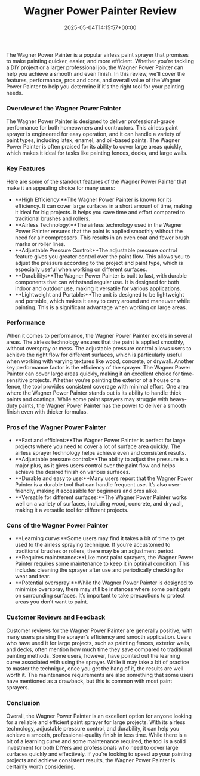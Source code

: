 ﻿---
layout: post
title: Wagner Power Painter Review
date: '2025-05-04T14:15:57+00:00'
categories:
- Guide
tags: []
slug: /wagner-power-painter-review/
lastmod: 2025-05-07T12:21:28+03:00
---

The Wagner Power Painter is a popular airless paint sprayer that promises to make painting quicker, easier, and more efficient. Whether you're tackling a DIY project or a larger professional job, the Wagner Power Painter can help you achieve a smooth and even finish. In this review, we'll cover the features, performance, pros and cons, and overall value of the Wagner Power Painter to help you determine if it's the right tool for your painting needs.
### Overview of the Wagner Power Painter
The Wagner Power Painter is designed to deliver professional-grade performance for both homeowners and contractors. This airless paint sprayer is engineered for easy operation, and it can handle a variety of paint types, including latex, enamel, and oil-based paints. The Wagner Power Painter is often praised for its ability to cover large areas quickly, which makes it ideal for tasks like painting fences, decks, and large walls.
### Key Features
Here are some of the standout features of the Wagner Power Painter that make it an appealing choice for many users:
- **High Efficiency:**The Wagner Power Painter is known for its efficiency. It can cover large surfaces in a short amount of time, making it ideal for big projects. It helps you save time and effort compared to traditional brushes and rollers.
- **Airless Technology:**The airless technology used in the Wagner Power Painter ensures that the paint is applied smoothly without the need for air compressors. This results in an even coat and fewer brush marks or roller lines.
- **Adjustable Pressure Control:**The adjustable pressure control feature gives you greater control over the paint flow. This allows you to adjust the pressure according to the project and paint type, which is especially useful when working on different surfaces.
- **Durability:**The Wagner Power Painter is built to last, with durable components that can withstand regular use. It is designed for both indoor and outdoor use, making it versatile for various applications.
- **Lightweight and Portable:**The unit is designed to be lightweight and portable, which makes it easy to carry around and maneuver while painting. This is a significant advantage when working on large areas.
### Performance
When it comes to performance, the Wagner Power Painter excels in several areas. The airless technology ensures that the paint is applied smoothly, without overspray or mess. The adjustable pressure control allows users to achieve the right flow for different surfaces, which is particularly useful when working with varying textures like wood, concrete, or drywall.
Another key performance factor is the efficiency of the sprayer. The Wagner Power Painter can cover large areas quickly, making it an excellent choice for time-sensitive projects. Whether you’re painting the exterior of a house or a fence, the tool provides consistent coverage with minimal effort.
One area where the Wagner Power Painter stands out is its ability to handle thick paints and coatings. While some paint sprayers may struggle with heavy-duty paints, the Wagner Power Painter has the power to deliver a smooth finish even with thicker formulas.
### Pros of the Wagner Power Painter
- **Fast and efficient:**The Wagner Power Painter is perfect for large projects where you need to cover a lot of surface area quickly. The airless sprayer technology helps achieve even and consistent results.
- **Adjustable pressure control:**The ability to adjust the pressure is a major plus, as it gives users control over the paint flow and helps achieve the desired finish on various surfaces.
- **Durable and easy to use:**Many users report that the Wagner Power Painter is a durable tool that can handle frequent use. It’s also user-friendly, making it accessible for beginners and pros alike.
- **Versatile for different surfaces:**The Wagner Power Painter works well on a variety of surfaces, including wood, concrete, and drywall, making it a versatile tool for different projects.
### Cons of the Wagner Power Painter
- **Learning curve:**Some users may find it takes a bit of time to get used to the airless spraying technique. If you’re accustomed to traditional brushes or rollers, there may be an adjustment period.
- **Requires maintenance:**Like most paint sprayers, the Wagner Power Painter requires some maintenance to keep it in optimal condition. This includes cleaning the sprayer after use and periodically checking for wear and tear.
- **Potential overspray:**While the Wagner Power Painter is designed to minimize overspray, there may still be instances where some paint gets on surrounding surfaces. It’s important to take precautions to protect areas you don’t want to paint.
### Customer Reviews and Feedback
Customer reviews for the Wagner Power Painter are generally positive, with many users praising the sprayer’s efficiency and smooth application. Users who have used it for large projects, such as painting fences, exterior walls, and decks, often mention how much time they save compared to traditional painting methods.
Some users, however, have pointed out the learning curve associated with using the sprayer. While it may take a bit of practice to master the technique, once you get the hang of it, the results are well worth it. The maintenance requirements are also something that some users have mentioned as a drawback, but this is common with most paint sprayers.
### Conclusion
Overall, the Wagner Power Painter is an excellent option for anyone looking for a reliable and efficient paint sprayer for large projects. With its airless technology, adjustable pressure control, and durability, it can help you achieve a smooth, professional-quality finish in less time. While there is a bit of a learning curve and some maintenance required, the tool is a solid investment for both DIYers and professionals who need to cover large surfaces quickly and effectively. If you’re looking to speed up your painting projects and achieve consistent results, the Wagner Power Painter is certainly worth considering.